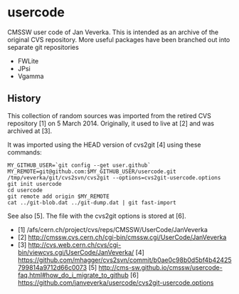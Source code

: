 # usercode
CMSSW user code of Jan Veverka.  This is intended as an archive of the original
CVS repository.  More useful packages have been branched out into separate
git repositories

   * FWLite
   * JPsi
   * Vgamma


## History
This collection of random sources was imported from the retired CVS
repository [1] on 5 March 2014.  Originally, it used to live at [2]
and was archived at [3].

It was imported using the HEAD version of cvs2git [4] using these commands:

    MY_GITHUB_USER=`git config --get user.github`
    MY_REMOTE=git@github.com:$MY_GITHUB_USER/usercode.git
    /tmp/veverka/git/cvs2svn/cvs2git --options=cvs2git-usercode.options
    git init usercode
    cd usercode
    git remote add origin $MY_REMOTE
    cat ../git-blob.dat ../git-dump.dat | git fast-import

See also [5].  The file with the cvs2git options is stored at [6].

- [1] /afs/cern.ch/project/cvs/reps/CMSSW/UserCode/JanVeverka
- [2] http://cmssw.cvs.cern.ch/cgi-bin/cmssw.cgi/UserCode/JanVeverka
- [3] http://cvs.web.cern.ch/cvs/cgi-bin/viewcvs.cgi/UserCode/JanVeverka/
[4] https://github.com/mhagger/cvs2svn/commit/b0ae0c98b0d5bf4b42425799814a9712d66c0073
[5] http://cms-sw.github.io/cmssw/usercode-faq.html#how_do_i_migrate_to_github
[6] https://github.com/janveverka/usercode/cvs2git-usercode.options

